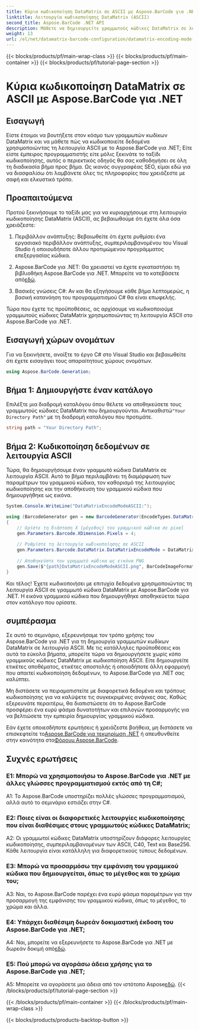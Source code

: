 ```yaml
---
title: Κύρια κωδικοποίηση DataMatrix σε ASCII με Aspose.BarCode για .NET
linktitle: Λειτουργία κωδικοποίησης DataMatrix (ASCII)
second_title: Aspose.BarCode .NET API
description: Μάθετε να δημιουργείτε γραμμωτούς κώδικες DataMatrix σε λειτουργία ASCII χρησιμοποιώντας το Aspose.BarCode για .NET. Οδηγός βήμα προς βήμα για προγραμματιστές.
weight: 13
url: /el/net/datamatrix-barcode-configuration/datamatrix-encoding-mode-ascii/
---
```


{{< blocks/products/pf/main-wrap-class >}}
{{< blocks/products/pf/main-container >}}
{{< blocks/products/pf/tutorial-page-section >}}

# Κύρια κωδικοποίηση DataMatrix σε ASCII με Aspose.BarCode για .NET

## Εισαγωγή

Είστε έτοιμοι να βουτήξετε στον κόσμο των γραμμωτών κωδίκων DataMatrix και να μάθετε πώς να κωδικοποιείτε δεδομένα χρησιμοποιώντας τη λειτουργία ASCII με το Aspose.BarCode για .NET; Είτε είστε έμπειρος προγραμματιστής είτε μόλις ξεκινάτε το ταξίδι κωδικοποίησης, αυτός ο περιεκτικός οδηγός θα σας καθοδηγήσει σε όλη τη διαδικασία βήμα προς βήμα. Ως ικανός συγγραφέας SEO, είμαι εδώ για να διασφαλίσω ότι λαμβάνετε όλες τις πληροφορίες που χρειάζεστε με σαφή και ελκυστικό τρόπο.

## Προαπαιτούμενα

Προτού ξεκινήσουμε το ταξίδι μας για να κυριαρχήσουμε στη λειτουργία κωδικοποίησης DataMatrix (ASCII), ας βεβαιωθούμε ότι έχετε όλα όσα χρειάζεστε:

1. Περιβάλλον ανάπτυξης: Βεβαιωθείτε ότι έχετε ρυθμίσει ένα εργασιακό περιβάλλον ανάπτυξης, συμπεριλαμβανομένου του Visual Studio ή οποιουδήποτε άλλου προτιμώμενου προγράμματος επεξεργασίας κώδικα.

2.  Aspose.BarCode για .NET: Θα χρειαστεί να έχετε εγκαταστήσει τη βιβλιοθήκη Aspose.BarCode για .NET. Μπορείτε να το κατεβάσετε από[εδώ](https://releases.aspose.com/barcode/net/).

3. Βασικές γνώσεις C#: Αν και θα εξηγήσουμε κάθε βήμα λεπτομερώς, η βασική κατανόηση του προγραμματισμού C# θα είναι επωφελής.

Τώρα που έχετε τις προϋποθέσεις, ας αρχίσουμε να κωδικοποιούμε γραμμωτούς κώδικες DataMatrix χρησιμοποιώντας τη λειτουργία ASCII στο Aspose.BarCode για .NET.

## Εισαγωγή χώρων ονομάτων

Για να ξεκινήσετε, ανοίξτε το έργο C# στο Visual Studio και βεβαιωθείτε ότι έχετε εισαγάγει τους απαραίτητους χώρους ονομάτων.

```csharp
using Aspose.BarCode.Generation;
```

## Βήμα 1: Δημιουργήστε έναν κατάλογο

 Επιλέξτε μια διαδρομή καταλόγου όπου θέλετε να αποθηκεύσετε τους γραμμωτούς κώδικες DataMatrix που δημιουργούνται. Αντικαθιστώ`"Your Directory Path"` με τη διαδρομή καταλόγου που προτιμάτε.

```csharp
string path = "Your Directory Path";
```

## Βήμα 2: Κωδικοποίηση δεδομένων σε λειτουργία ASCII

Τώρα, θα δημιουργήσουμε έναν γραμμωτό κώδικα DataMatrix σε λειτουργία ASCII. Αυτό το βήμα περιλαμβάνει τη διαμόρφωση των παραμέτρων του γραμμικού κώδικα, τον καθορισμό της λειτουργίας κωδικοποίησης και την αποθήκευση του γραμμικού κώδικα που δημιουργήθηκε ως εικόνα.

```csharp
System.Console.WriteLine("DataMatrixEncodeModeASCII:");

using (BarcodeGenerator gen = new BarcodeGenerator(EncodeTypes.DataMatrix, "Aspose"))
{
    // Ορίστε τη διάσταση Χ (μέγεθος) του γραμμικού κώδικα σε pixel
    gen.Parameters.Barcode.XDimension.Pixels = 4;
    
    // Ρυθμίστε τη λειτουργία κωδικοποίησης σε ASCII
    gen.Parameters.Barcode.DataMatrix.DataMatrixEncodeMode = DataMatrixEncodeMode.ASCII;
    
    // Αποθηκεύστε τον γραμμωτό κώδικα ως εικόνα PNG
    gen.Save($"{path}DataMatrixEncodeModeASCII.png", BarCodeImageFormat.Png);
}
```

Και τέλος! Έχετε κωδικοποιήσει με επιτυχία δεδομένα χρησιμοποιώντας τη λειτουργία ASCII σε γραμμωτό κώδικα DataMatrix με Aspose.BarCode για .NET. Η εικόνα γραμμικού κώδικα που δημιουργήθηκε αποθηκεύεται τώρα στον κατάλογο που ορίσατε.

## συμπέρασμα

Σε αυτό το σεμινάριο, εξερευνήσαμε τον τρόπο χρήσης του Aspose.BarCode για .NET για τη δημιουργία γραμμωτών κωδίκων DataMatrix σε λειτουργία ASCII. Με τις κατάλληλες προϋποθέσεις και αυτά τα εύκολα βήματα, μπορείτε τώρα να δημιουργήσετε χωρίς κόπο γραμμικούς κώδικες DataMatrix με κωδικοποίηση ASCII. Είτε δημιουργείτε ετικέτες αποθέματος, ετικέτες αποστολής ή οποιαδήποτε άλλη εφαρμογή που απαιτεί κωδικοποίηση δεδομένων, το Aspose.BarCode για .NET σας καλύπτει.

Μη διστάσετε να πειραματιστείτε με διαφορετικά δεδομένα και τρόπους κωδικοποίησης για να καλύψετε τις συγκεκριμένες ανάγκες σας. Καθώς εξερευνάτε περαιτέρω, θα διαπιστώσετε ότι το Aspose.BarCode προσφέρει ένα ευρύ φάσμα δυνατοτήτων και επιλογών προσαρμογής για να βελτιώσετε την εμπειρία δημιουργίας γραμμικού κώδικα.

 Εάν έχετε οποιεσδήποτε ερωτήσεις ή χρειάζεστε βοήθεια, μη διστάσετε να επισκεφτείτε το[Aspose.BarCode για τεκμηρίωση .NET](https://reference.aspose.com/barcode/net/) ή απευθυνθείτε στην κοινότητα στο[Φόρουμ Aspose.BarCode](https://forum.aspose.com/c/barcode/13).

## Συχνές ερωτήσεις

### Ε1: Μπορώ να χρησιμοποιήσω το Aspose.BarCode για .NET με άλλες γλώσσες προγραμματισμού εκτός από τη C#;

A1: Το Aspose.BarCode υποστηρίζει πολλές γλώσσες προγραμματισμού, αλλά αυτό το σεμινάριο εστιάζει στην C#.

### Ε2: Ποιες είναι οι διαφορετικές λειτουργίες κωδικοποίησης που είναι διαθέσιμες στους γραμμωτούς κώδικες DataMatrix;

A2: Οι γραμμωτοί κώδικες DataMatrix υποστηρίζουν διάφορες λειτουργίες κωδικοποίησης, συμπεριλαμβανομένων των ASCII, C40, Text και Base256. Κάθε λειτουργία είναι κατάλληλη για διαφορετικούς τύπους δεδομένων.

### Ε3: Μπορώ να προσαρμόσω την εμφάνιση του γραμμικού κώδικα που δημιουργείται, όπως το μέγεθος και το χρώμα του;

A3: Ναι, το Aspose.BarCode παρέχει ένα ευρύ φάσμα παραμέτρων για την προσαρμογή της εμφάνισης του γραμμικού κώδικα, όπως το μέγεθος, το χρώμα και άλλα.

### Ε4: Υπάρχει διαθέσιμη δωρεάν δοκιμαστική έκδοση του Aspose.BarCode για .NET;

 A4: Ναι, μπορείτε να εξερευνήσετε το Aspose.BarCode για .NET με δωρεάν δοκιμή από[εδώ](https://releases.aspose.com/).

### Ε5: Πού μπορώ να αγοράσω άδεια χρήσης για το Aspose.BarCode για .NET;

 A5: Μπορείτε να αγοράσετε μια άδεια από τον ιστότοπο Aspose[εδώ](https://purchase.aspose.com/buy).
{{< /blocks/products/pf/tutorial-page-section >}}

{{< /blocks/products/pf/main-container >}}
{{< /blocks/products/pf/main-wrap-class >}}

{{< blocks/products/products-backtop-button >}}
